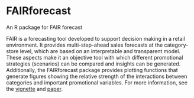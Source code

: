 # FAIRforecast
An R package for FAIR forecast

FAIR is a forecasting tool developed to support decision making in a retail environment. It provides multi-step-ahead sales forecasts at the category-store level, which are based on an interpretable and transparent model. These aspects make it an objective tool with which different promotional strategies (scenarios) can be compared and insights can be generated. Additionally, the FAIRforecast package provides plotting functions that generate figures showing the relative strength of the interactions between categories and important promotional variables. For more information, see the [vignette](https://rgurlek.github.io/FAIRforecast/) and [paper](http://home.ku.edu.tr/~oali/Automatic%20Interpretable%20Retail%20Forecasting%20with%20Promotional%20Scenarios.pdf).

